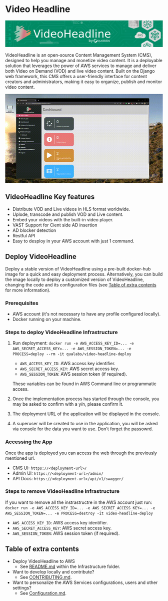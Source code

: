 # Video Headline

![¡](docs/videoheadline_banner.jpg)

VideoHeadline is an open-source Content Management System (CMS), designed to help you manage and monetize video content. It is a deployable solution that leverages the power of AWS services to manage and deliver both Video on Demand (VOD) and live video content. Built on the Django web framework, this CMS offers a user-friendly interface for content creators and administrators, making it easy to organize, publish and monitor video content.

![Videoheadline Demo](docs/videoheadline.gif)

## VideoHeadline Key features
* Distribute VOD and Live videos in HLS format worldwide.
* Uplode, transcode and publish VOD and Live content.
* Embed your videos with the built-in video player.
* VAST Support for Cient side AD insertion
* AD blocker detection
* Restful API
* Easy to desploy in your AWS account with just 1 command.

## Deploy VideoHeadline

Deploy a stable version of VideoHeadline using a pre-built docker-hub image for a quick and easy deployment process.
Alternatively, you can build the image locally to deploy a customized version of VideoHeadline, changing the code and its configuration files (see [Table of extra contents](#table-of-extra-contents) for more information).

### Prerequisites

- AWS account (it's not necessary to have any profile configured locally).
- Docker running on your machine.

### Steps to deploy VideoHeadline Infrastructure

1. Run deployment: `docker run -e AWS_ACCESS_KEY_ID=... -e AWS_SECRET_ACCESS_KEY=... -e AWS_SESSION_TOKEN=... -e PROCESS=deploy --rm -it qualabs/video-headline-deploy`

   - `AWS_ACCESS_KEY_ID`: AWS access key identifier.
   - `AWS_SECRET_ACCESS_KEY`: AWS secret access key.
   - `AWS_SESSION_TOKEN`: AWS session token (if required).

   These variables can be found in AWS Command line or programmatic access.

2. Once the implementation process has started through the console, you may be asked to confirm with a y/n, please confirm it.

3. The deployment URL of the application will be displayed in the console.

4. A superuser will be created to use in the application, you will be asked via console for the data you want to use. Don't forget the passowrd.
  

### Accessing the App

Once the app is deployed you can access the web through the previously mentioned url.

  * CMS UI:  `https://<deployment-url>/`
  * Admin UI:  `https://<deployment-url>/admin/`
  * API Docs:  `https://<deployment-url>/api/v1/swagger/`

### Steps to remove VideoHeadline Infrastructure

If you want to remove all the instrastructre in the AWS account just run: `docker run -e AWS_ACCESS_KEY_ID=... -e AWS_SECRET_ACCESS_KEY=... -e AWS_SESSION_TOKEN=... -e PROCESS=destroy -it video-headline-deploy`
* `AWS_ACCESS_KEY_ID`: AWS access key identifier.
* `AWS_SECRET_ACCESS_KEY`: AWS secret access key.
* `AWS_SESSION_TOKEN`: AWS session token (if required).


## Table of extra contents

- Deploy VideoHeadline to AWS
  - See [README.md](infrastructure/README.md) within the Infrastructure folder.
- Want to develop locally and contribute?
  - See [CONTRIBUTING.md](CONTRIBUTING.md).
- Want to personalize the AWS Services configurations, users and other settings?
  - See [Configuration.md](CONFIGURATION.md).
